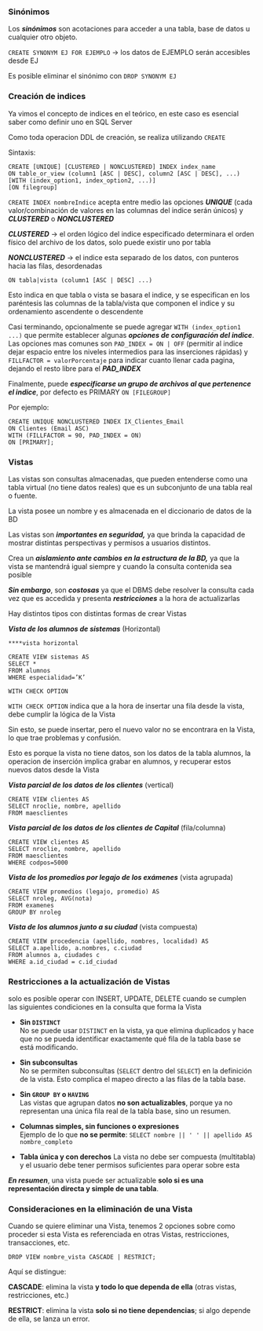 
### Sinónimos

Los ***sinónimos*** son acotaciones para acceder a una tabla, base de datos u cualquier otro objeto.

`CREATE SYNONYM EJ FOR EJEMPLO` -> los datos de EJEMPLO serán accesibles desde EJ

Es posible eliminar el sinónimo con `DROP SYNONYM EJ`


### Creación de indices

Ya vimos el concepto de indices en el teórico, en este caso es esencial saber como definir uno en SQL Server

Como toda operacion DDL de creación, se realiza utilizando `CREATE`

Sintaxis:

```
CREATE [UNIQUE] [CLUSTERED | NONCLUSTERED] INDEX index_name
ON table_or_view (column1 [ASC | DESC], column2 [ASC | DESC], ...)
[WITH (index_option1, index_option2, ...)]
[ON filegroup]

```

`CREATE INDEX nombreIndice` acepta entre medio las opciones ***UNIQUE*** (cada valor/combinación de valores en las columnas del indice serán únicos) y ***CLUSTERED*** o ***NONCLUSTERED***

***CLUSTERED*** -> el orden lógico del indice especificado determinara el orden físico del archivo de los datos, solo puede existir uno por tabla

***NONCLUSTERED*** -> el indice esta separado de los datos, con punteros hacia las filas, desordenadas

`ON tabla|vista (column1 [ASC | DESC] ...)`

Esto indica en que tabla o vista se basara el indice, y se especifican en los paréntesis las columnas de la tabla/vista que componen el indice y su ordenamiento ascendente o descendente 

Casi terminando, opcionalmente se puede agregar `WITH (index_option1 ...)` que permite establecer algunas ***opciones de configuración del indice***. Las opciones mas comunes son `PAD_INDEX = ON | OFF` (permitir al indice dejar espacio entre los niveles intermedios para las inserciones rápidas)
y `FILLFACTOR = valorPorcentaje`  para indicar cuanto llenar cada pagina, dejando el resto libre para el ***PAD_INDEX***

Finalmente, puede ***especificarse un grupo de archivos al que pertenence el indice***, por defecto es PRIMARY
`ON [FILEGROUP]`

Por ejemplo:

```
CREATE UNIQUE NONCLUSTERED INDEX IX_Clientes_Email
ON Clientes (Email ASC)
WITH (FILLFACTOR = 90, PAD_INDEX = ON)
ON [PRIMARY];
```


### Vistas

Las vistas son consultas almacenadas, que pueden entenderse como una tabla virtual (no tiene datos reales) que es un subconjunto de una tabla real o fuente.

La vista posee un nombre y es almacenada en el diccionario de datos de la BD

Las vistas son ***importantes en seguridad,*** ya que brinda la capacidad de mostrar distintas perspectivas y permisos a usuarios distintos.

Crea un ***aislamiento ante cambios en la estructura de la BD,*** ya que la vista se mantendrá igual siempre y cuando la consulta contenida sea posible

***Sin embargo***, son ***costosas*** ya que el DBMS debe resolver la consulta cada vez que es accedida y presenta ***restricciones*** a la hora de actualizarlas

Hay distintos tipos con distintas formas de crear Vistas

***Vista de los alumnos de sistemas*** (Horizontal)

```
****vista horizontal

CREATE VIEW sistemas AS
SELECT *
FROM alumnos
WHERE especialidad=’K’

WITH CHECK OPTION

```

`WITH CHECK OPTION` indica que a la hora de insertar una fila desde la vista, debe cumplir la lógica de la Vista

Sin esto, se puede insertar, pero el nuevo valor no se encontrara en la Vista, lo que trae problemas y confusión.

Esto es porque la vista no tiene datos, son los datos de la tabla alumnos, la operacion de inserción implica grabar en alumnos, y recuperar estos nuevos datos desde la Vista

***Vista parcial de los datos de los clientes*** (vertical)

```
CREATE VIEW clientes AS
SELECT nroclie, nombre, apellido
FROM maesclientes
```

***Vista parcial de los datos de los clientes de Capital*** (fila/columna)

```
CREATE VIEW clientes AS
SELECT nroclie, nombre, apellido
FROM maesclientes
WHERE codpos=5000
```

***Vista de los promedios por legajo de los exámenes*** (vista agrupada)

```
CREATE VIEW promedios (legajo, promedio) AS
SELECT nroleg, AVG(nota)
FROM examenes
GROUP BY nroleg
```

***Vista de los alumnos junto a su ciudad*** (vista compuesta)

```
CREATE VIEW procedencia (apellido, nombres, localidad) AS
SELECT a.apellido, a.nombres, c.ciudad
FROM alumnos a, ciudades c
WHERE a.id_ciudad = c.id_ciudad
```

### Restricciones a la actualización de Vistas

solo es posible operar con INSERT, UPDATE, DELETE cuando se cumplen las siguientes condiciones en la consulta que forma la Vista

- **Sin `DISTINCT`**  
    No se puede usar `DISTINCT` en la vista, ya que elimina duplicados y hace que no se pueda identificar exactamente qué fila de la tabla base se está modificando.
    
- **Sin subconsultas**  
    No se permiten subconsultas (`SELECT` dentro del `SELECT`) en la definición de la vista. Esto complica el mapeo directo a las filas de la tabla base.
    
- **Sin `GROUP BY` o `HAVING`**  
    Las vistas que agrupan datos **no son actualizables**, porque ya no representan una única fila real de la tabla base, sino un resumen.
    
- **Columnas simples, sin funciones o expresiones**  
    Ejemplo de lo que **no se permite**:
	    ``SELECT nombre || ' ' || apellido AS nombre_completo``
* **Tabla única y con derechos** 
    La vista no debe ser compuesta (multitabla) y el usuario debe tener permisos suficientes para operar sobre esta

***En resumen***, una vista puede ser actualizable **solo si es una representación directa y simple de una tabla**.

### Consideraciones en la eliminación de una Vista

Cuando se quiere eliminar una Vista, tenemos 2 opciones sobre como proceder si esta Vista es referenciada en otras Vistas, restricciones, transacciones, etc.

```
DROP VIEW nombre_vista CASCADE | RESTRICT;
```

Aquí se distingue: 

**CASCADE**: elimina la vista **y todo lo que dependa de ella** (otras vistas, restricciones, etc.)

**RESTRICT**: elimina la vista **solo si no tiene dependencias**; si algo depende de ella, se lanza un error.